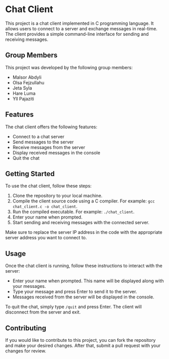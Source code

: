 # Chat Client

This project is a chat client implemented in C programming language. It allows users to connect to a server and exchange messages in real-time. The client provides a simple command-line interface for sending and receiving messages.

## Group Members

This project was developed by the following group members:

- Malsor Abdyli
- Olsa Fejzullahu
- Jeta Syla
- Hare Luma
- Yll Pajaziti

## Features

The chat client offers the following features:

- Connect to a chat server
- Send messages to the server
- Receive messages from the server
- Display received messages in the console
- Quit the chat

## Getting Started

To use the chat client, follow these steps:

1. Clone the repository to your local machine.
2. Compile the client source code using a C compiler. For example: `gcc chat_client.c -o chat_client`.
3. Run the compiled executable. For example: `./chat_client`.
4. Enter your name when prompted.
5. Start sending and receiving messages with the connected server.

Make sure to replace the server IP address in the code with the appropriate server address you want to connect to.

## Usage

Once the chat client is running, follow these instructions to interact with the server:

- Enter your name when prompted. This name will be displayed along with your messages.
- Type your message and press Enter to send it to the server.
- Messages received from the server will be displayed in the console.

To quit the chat, simply type `/quit` and press Enter. The client will disconnect from the server and exit.

## Contributing

If you would like to contribute to this project, you can fork the repository and make your desired changes. After that, submit a pull request with your changes for review.
